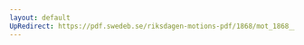 ```yaml
---
layout: default
UpRedirect: https://pdf.swedeb.se/riksdagen-motions-pdf/1868/mot_1868__fk__00056/mot_1868__fk__00056_001.pdf
---
```


